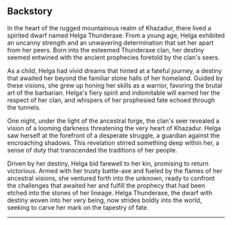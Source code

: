   
## Backstory

In the heart of the rugged mountainous realm of Khazadur, there lived a spirited dwarf named Helga Thunderaxe. From a young age, Helga exhibited an uncanny strength and an unwavering determination that set her apart from her peers. Born into the esteemed Thunderaxe clan, her destiny seemed entwined with the ancient prophecies foretold by the clan's seers.

As a child, Helga had vivid dreams that hinted at a fateful journey, a destiny that awaited her beyond the familiar stone halls of her homeland. Guided by these visions, she grew up honing her skills as a warrior, favoring the brutal art of the barbarian. Helga's fiery spirit and indomitable will earned her the respect of her clan, and whispers of her prophesied fate echoed through the tunnels.

One night, under the light of the ancestral forge, the clan's seer revealed a vision of a looming darkness threatening the very heart of Khazadur. Helga saw herself at the forefront of a desperate struggle, a guardian against the encroaching shadows. This revelation stirred something deep within her, a sense of duty that transcended the traditions of her people.

Driven by her destiny, Helga bid farewell to her kin, promising to return victorious. Armed with her trusty battle-axe and fueled by the flames of her ancestral visions, she ventured forth into the unknown, ready to confront the challenges that awaited her and fulfill the prophecy that had been etched into the stones of her lineage. Helga Thunderaxe, the dwarf with destiny woven into her very being, now strides boldly into the world, seeking to carve her mark on the tapestry of fate.

---
